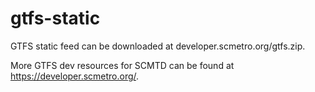 # gtfs-static

GTFS static feed can be downloaded at developer.scmetro.org/gtfs.zip.

More GTFS dev resources for SCMTD can be found at https://developer.scmetro.org/.